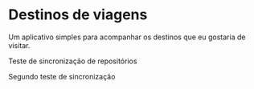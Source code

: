 # Destinos de viagens

Um aplicativo simples para acompanhar os destinos que eu gostaria de visitar.

Teste de sincronização de repositórios

Segundo teste de sincronização
